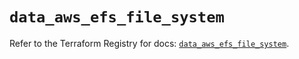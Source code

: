 # `data_aws_efs_file_system`

Refer to the Terraform Registry for docs: [`data_aws_efs_file_system`](https://registry.terraform.io/providers/hashicorp/aws/6.11.0/docs/data-sources/efs_file_system).
